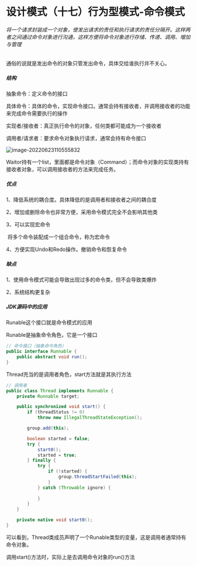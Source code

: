 # 设计模式（十七）行为型模式-命令模式

###### 将一个请求封装成一个对象，使发出请求的责任和执行请求的责任分隔开。这样两者之间通过命令对象进行沟通，这样方便将命令对象进行存储、传递、调用、增加与管理

通俗的说就是发出命令的对象只管发出命令，具体交给谁执行并不关心。



##### 结构

抽象命令：定义命令的接口

具体命令：具体的命令，实现命令接口。通常会持有接收者，并调用接收者的功能来完成命令需要执行的操作

实现者/接收者：真正执行命令的对象，任何类都可能成为一个接收者

调用者/请求者：要求命令对象执行请求，通常会持有命令接口

![image-20220623110555832](C:\Users\HP\AppData\Roaming\Typora\typora-user-images\image-20220623110555832.png)

Waitor持有一个list，里面都是命令对象（Command）；而命令对象的实现类持有接收者对象，可以调用接收者的方法来完成任务。



##### 优点

1、降低系统的耦合度。具体降低的是调用者和接收者之间的耦合度

2、增加或删除命令也非常方便，采用命令模式完全不会影响其他类

3、可以实现宏命令

​		将多个命令装配成一个组合命令，称为宏命令

4、方便实现Undo和Redo操作。撤销命令和恢复命令



##### 缺点

1、使用命令模式可能会导致出现过多的命令类，但不会导致类爆炸

2、系统结构更复杂



##### JDK源码中的应用

Runable这个接口就是命令模式的应用

Runable是抽象命令角色，它是一个接口

```java
// 命令接口（抽象命令角色）
public interface Runnable {
    public abstract void run();
}
```

Thread充当的是调用者角色，start方法就是其执行方法

```java
// 调用者
public class Thread implements Runnable {
    private Runnable target;

    public synchronized void start() {
        if (threadStatus != 0)
            throw new IllegalThreadStateException();

        group.add(this);

        boolean started = false;
        try {
            start0();
            started = true;
        } finally {
            try {
                if (!started) {
                    group.threadStartFailed(this);
                }
            } catch (Throwable ignore) {
                
            }
        }
    }

    private native void start0();
}
```

可以看到，Thread类成员声明了一个Runable类型的变量，这是调用者通常持有命令对象。

调用start()方法时，实际上是去调用命令对象的run()方法